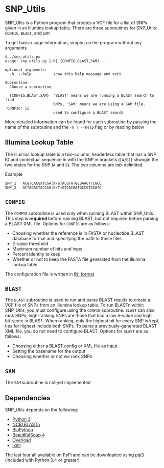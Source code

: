 # SNP_Utils

SNP\_Utils is a Python program that creates a VCF file for a list of SNPs given in an Illumina lookup table. There are three subroutines for SNP\_Utils: `CONFIG`, `BLAST`, and `SAM`

To get basic usage information, simply run the program without any arguments

```
$ ./snp_utils.py
usage: snp_utils.py [-h] {CONFIG,BLAST,SAM} ...

optional arguments:
  -h, --help          show this help message and exit

Subroutine:
  Choose a subroutine

  {CONFIG,BLAST,SAM}  'BLAST' means we are running a BLAST search to find
                      SNPs, 'SAM' means we are using a SAM file, 'CONFIG' is
                      used to configure a BLAST search
```

More detailed information can be found for each subroutine by passing the name of the subroutine and the `-h | --help` flag or by reading below

## Illumina Lookup Table

The Illumina lookup table is a two-column, headerless table that has a SNP ID and contextual sequence in with the SNP in brackets (`[A/B]`) shwogin the two states for the SNP (`A` and `B`). The two columns are *tab*-delimited.

Example

```
SNP_1   ACGTCACGATCGA[A/G]ACGTATGCGAAGTTCGCC
SNP_2   GCTAGACTACCAG[G/T]GTCACGATGCCGTCAGTC
```

## `CONFIG`

The `CONFIG` subroutine is used only when running BLAST within SNP\_Utils. This step is **required** before running BLAST, but not required before parsing a BLAST XML file. Options for `CONFIG` are as follows:

 - Choosing whether the reference is in FASTA or nucleotide BLAST database format and specifying the path to these files
 - E-value threshold
 - Maximum number of hits and hsps
 - Percent identity to keep
 - Whether or not to keep the FASTA file generated from the Illumina lookup table

The configuration file is written in [INI format](https://www.wikiwand.com/en/INI_file)

## `BLAST`

The `BLAST` subroutine is used to run and parse BLAST results to create a VCF file of SNPs from an Illumina lookup table. To run BLASTn within SNP\_Utils, you must configure using the `CONFIG` subroutine. `BLAST` can also rank SNPs; high-ranking SNPs are those that had a low e-value and high bit-score in BLAST. When ranking, only the highest hit for every SNP is kept, ties for highest include both SNPs. To parse a previously-generated BLAST XML file, you do not need to configure BLAST. Options for `BLAST` are as follows:

 - Choosing either a BLAST config or XML file as input
 - Setting the basename for the output
 - Choosing whether or not we rank SNPs

## `SAM`

The `SAM` subroutine is not yet implemented

## Dependencies
SNP\_Utils depends on the following:
 - [Python 3](https://www.python.org/downloads/)
 - [NCBI BLASTn](http://blast.ncbi.nlm.nih.gov/Blast.cgi)
 - [BioPython](http://biopython.org/wiki/Biopython)
 - [BeautifulSoup 4](https://www.crummy.com/software/BeautifulSoup/)
 - [Overload](https://pypi.python.org/pypi/overload)
 - [lxml](http://lxml.de/)

The last four all available on [PyPi](https://pypi.python.org/pypi) and can be downloaded using [pip3](https://pip.pypa.io/en/latest/installing/) (included with Python 3.4 or greater)
